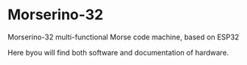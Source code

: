 # Morserino-32 
Morserino-32 multi-functional Morse code machine, based on ESP32

Here byou will find both software and documentation of hardware.
